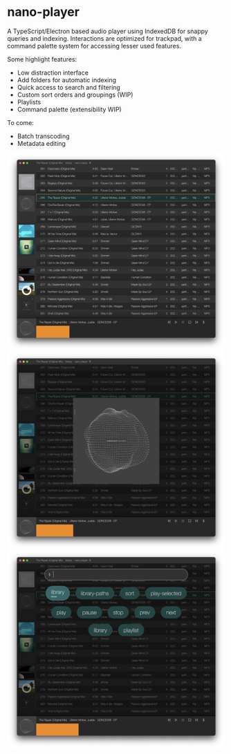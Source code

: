 # nano-player

A TypeScript/Electron based audio player using IndexedDB for snappy queries and indexing. Interactions are optimized for trackpad, with a command palette system for accessing lesser used features.

Some highlight features:

- Low distraction interface
- Add folders for automatic indexing
- Quick access to search and filtering
- Custom sort orders and groupings (WIP)
- Playlists
- Command palette (extensibility WIP)

To come:

- Batch transcoding
- Metadata editing

![example screenshot](docs/example01.png)
![example screenshot](docs/example02.png)
![example screenshot](docs/example03.png)
